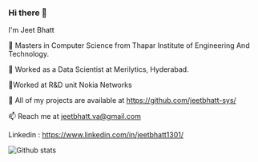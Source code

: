 ### Hi there 👋
I'm Jeet Bhatt 

🔭 Masters in Computer Science from Thapar Institute of Engineering And Technology.

👯 Worked as a Data Scientist at Merilytics, Hyderabad.

👯Worked at R&D unit Nokia Networks

💬 All of my projects are available at https://github.com/jeetbhatt-sys/

📫 Reach me at jeetbhatt.va@gmail.com

Linkedin : https://www.linkedin.com/in/jeetbhatt1301/

![Github stats](https://github-readme-stats.vercel.app/api?username=jeetbhatt-sys)
